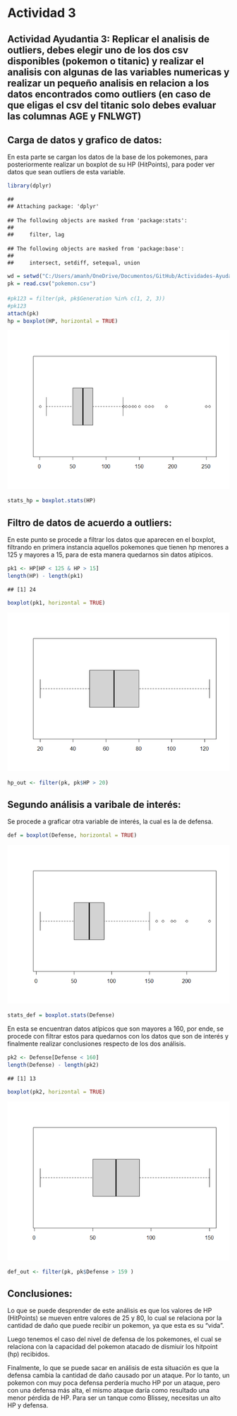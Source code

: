 Actividad 3
================

## Actividad Ayudantia 3: Replicar el analisis de outliers, debes elegir uno de los dos csv disponibles (pokemon o titanic) y realizar el analisis con algunas de las variables numericas y realizar un pequeño analisis en relacion a los datos encontrados como outliers (en caso de que eligas el csv del titanic solo debes evaluar las columnas AGE y FNLWGT)

## Carga de datos y grafico de datos:

En esta parte se cargan los datos de la base de los pokemones, para
posteriormente realizar un boxplot de su HP (HitPoints), para poder ver
datos que sean outliers de esta variable.

``` r
library(dplyr)
```

    ## 
    ## Attaching package: 'dplyr'

    ## The following objects are masked from 'package:stats':
    ## 
    ##     filter, lag

    ## The following objects are masked from 'package:base':
    ## 
    ##     intersect, setdiff, setequal, union

``` r
wd = setwd("C:/Users/amanh/OneDrive/Documentos/GitHub/Actividades-Ayudantia/Actividad3")
pk = read.csv("pokemon.csv")

#pk123 = filter(pk, pk$Generation %in% c(1, 2, 3))
#pk123
attach(pk)
hp = boxplot(HP, horizontal = TRUE)
```

![](Actividad_3_Pokemon_files/figure-gfm/unnamed-chunk-1-1.png)<!-- -->

``` r
stats_hp = boxplot.stats(HP)
```

## Filtro de datos de acuerdo a outliers:

En este punto se procede a filtrar los datos que aparecen en el boxplot,
filtrando en primera instancia aquellos pokemones que tienen hp menores
a 125 y mayores a 15, para de esta manera quedarnos sin datos atípicos.

``` r
pk1 <- HP[HP < 125 & HP > 15]
length(HP) - length(pk1)
```

    ## [1] 24

``` r
boxplot(pk1, horizontal = TRUE)
```

![](Actividad_3_Pokemon_files/figure-gfm/unnamed-chunk-2-1.png)<!-- -->

``` r
hp_out <- filter(pk, pk$HP > 20)
```

## Segundo análisis a varibale de interés:

Se procede a graficar otra variable de interés, la cual es la de
defensa.

``` r
def = boxplot(Defense, horizontal = TRUE)
```

![](Actividad_3_Pokemon_files/figure-gfm/unnamed-chunk-3-1.png)<!-- -->

``` r
stats_def = boxplot.stats(Defense)
```

En esta se encuentran datos atípicos que son mayores a 160, por ende, se
procede con filtrar estos para quedarnos con los datos que son de
interés y finalmente realizar conclusiones respecto de los dos análisis.

``` r
pk2 <- Defense[Defense < 160]
length(Defense) - length(pk2)
```

    ## [1] 13

``` r
boxplot(pk2, horizontal = TRUE)
```

![](Actividad_3_Pokemon_files/figure-gfm/unnamed-chunk-4-1.png)<!-- -->

``` r
def_out <- filter(pk, pk$Defense > 159 )
```

## Conclusiones:

Lo que se puede desprender de este análisis es que los valores de HP
(HitPoints) se mueven entre valores de 25 y 80, lo cual se relaciona por
la cantidad de daño que puede recibir un pokemon, ya que esta es su
“vida”.

Luego tenemos el caso del nivel de defensa de los pokemones, el cual se
relaciona con la capacidad del pokemon atacado de dismiuir los hitpoint
(hp) recibidos.

Finalmente, lo que se puede sacar en análisis de esta situación es que
la defensa cambia la cantidad de daño causado por un ataque. Por lo
tanto, un pokemon con muy poca defensa perdería mucho HP por un ataque,
pero con una defensa más alta, el mismo ataque daría como resultado una
menor pérdida de HP. Para ser un tanque como Blissey, necesitas un alto
HP y defensa.
